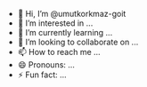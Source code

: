 - 👋 Hi, I’m @umutkorkmaz-goit
- 👀 I’m interested in ...
- 🌱 I’m currently learning ...
- 💞️ I’m looking to collaborate on ...
- 📫 How to reach me ...
- 😄 Pronouns: ...
- ⚡ Fun fact: ...

<!---
umutkorkmaz-goit/umutkorkmaz-goit is a ✨ special ✨ repository because its `README.md` (this file) appears on your GitHub profile.
You can click the Preview link to take a look at your changes.
--->
